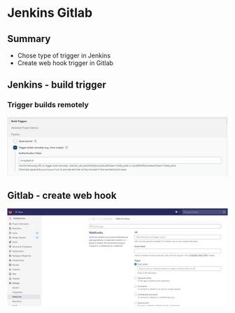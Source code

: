 # Jenkins Gitlab

## Summary

* Chose type of trigger in Jenkins
* Create web hook trigger  in Gitlab

## Jenkins - build trigger

### Trigger builds remotely

![](<../.gitbook/assets/image (3).png>)

## Gitlab - create web hook

![](<../.gitbook/assets/image (2).png>)
